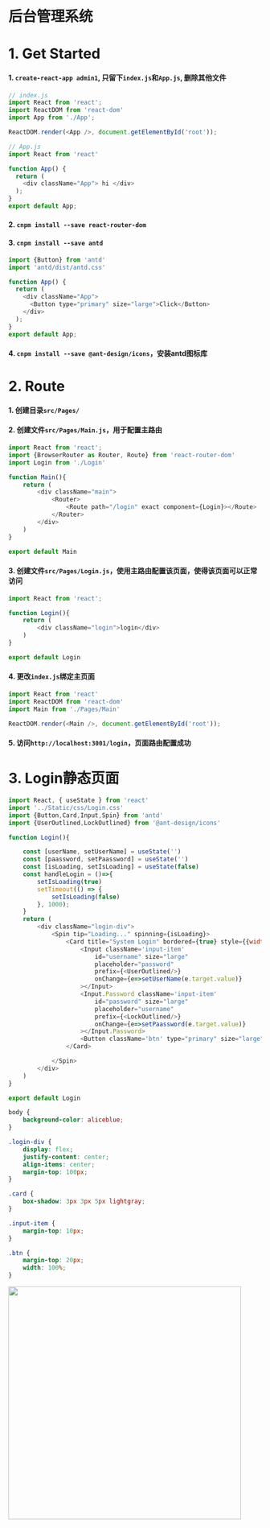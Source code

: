 

# 后台管理系统


# 1. Get Started

#### 1. `create-react-app admin1`, 只留下`index.js`和`App.js`, 删除其他文件

```javascript
// index.js
import React from 'react';
import ReactDOM from 'react-dom'
import App from './App';

ReactDOM.render(<App />, document.getElementById('root'));
```

```javascript
// App.js
import React from 'react'

function App() {
  return (
    <div className="App"> hi </div>
  );
}
export default App;
```

#### 2. `cnpm install --save react-router-dom`

#### 3. `cnpm install --save antd`
```javascript
import {Button} from 'antd'
import 'antd/dist/antd.css'

function App() {
  return (
    <div className="App">
      <Button type="primary" size="large">Click</Button>
    </div>
  );
}
export default App;
```

#### 4. `cnpm install --save @ant-design/icons`，安装antd图标库


# 2. Route

#### 1. 创建目录`src/Pages/`
#### 2. 创建文件`src/Pages/Main.js`，用于配置主路由
```javascript
import React from 'react';
import {BrowserRouter as Router, Route} from 'react-router-dom'
import Login from './Login'

function Main(){
    return (
        <div className="main">
            <Router>
                <Route path="/login" exact component={Login}></Route>
            </Router>
        </div>
    )
}

export default Main
```
#### 3. 创建文件`src/Pages/Login.js`，使用主路由配置该页面，使得该页面可以正常访问

```javascript
import React from 'react';

function Login(){
    return (
        <div className="login">login</div>
    )
}

export default Login
```

#### 4. 更改`index.js`绑定主页面
```javascript
import React from 'react'
import ReactDOM from 'react-dom'
import Main from './Pages/Main'

ReactDOM.render(<Main />, document.getElementById('root'));
```

#### 5. 访问`http://localhost:3001/login`，页面路由配置成功




# 3. Login静态页面

```javascript
import React, { useState } from 'react'
import '../Static/css/Login.css'
import {Button,Card,Input,Spin} from 'antd'
import {UserOutlined,LockOutlined} from '@ant-design/icons'

function Login(){

    const [userName, setUserName] = useState('')
    const [paassword, setPaassword] = useState('')
    const [isLoading, setIsLoading] = useState(false)
    const handleLogin = ()=>{
        setIsLoading(true)
        setTimeout(() => {
            setIsLoading(false)
        }, 1000);
    }
    return (
        <div className="login-div">
            <Spin tip="Loading..." spinning={isLoading}>
                <Card title="System Login" bordered={true} style={{width:'400px'}} className="card">
                    <Input className='input-item'
                        id="username" size="large"
                        placeholder="password"
                        prefix={<UserOutlined/>}
                        onChange={e=>setUserName(e.target.value)}
                    ></Input>
                    <Input.Password className='input-item'
                        id="password" size="large"
                        placeholder="username"
                        prefix={<LockOutlined/>}
                        onChange={e=>setPaassword(e.target.value)}
                    ></Input.Password>
                    <Button className='btn' type="primary" size="large" onClick={handleLogin}>Login</Button>
                </Card>

            </Spin>
        </div>
    )
}

export default Login
```
```css
body {
    background-color: aliceblue;
}

.login-div {
    display: flex;
    justify-content: center;
    align-items: center;
    margin-top: 100px;
}

.card {
    box-shadow: 3px 3px 5px lightgray;
}

.input-item {
    margin-top: 10px;
}

.btn {
    margin-top: 20px;
    width: 100%;
}
```

<img width="463" src="https://user-images.githubusercontent.com/26485327/79421920-6ca63f80-7fee-11ea-9ec9-c43a1edddb42.png">






